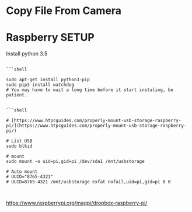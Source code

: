 # Copy File From Camera



# Raspberry SETUP

Install python 3.5

```

```shell

sudo apt-get install python3-pip
sudo pip3 install watchdog
# You may have to wait a long time before it start instaling, be patient.


```shell

# [https://www.htpcguides.com/properly-mount-usb-storage-raspberry-pi/](https://www.htpcguides.com/properly-mount-usb-storage-raspberry-pi/) 

# List USB
sudo blkid

# mount
sudo mount -o uid=pi,gid=pi /dev/sda1 /mnt/usbstorage

# Auto mount
# UUID="8765-4321"
# UUID=8765-4321 /mnt/usbstorage exfat nofail,uid=pi,gid=pi 0 0



 ```


https://www.raspberrypi.org/magpi/dropbox-raspberry-pi/